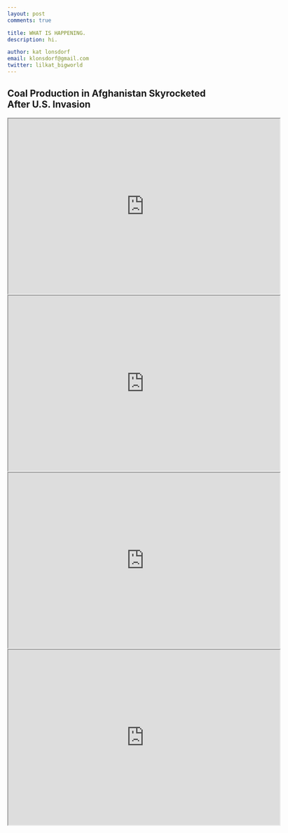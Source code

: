 ```yaml
---
layout: post
comments: true

title: WHAT IS HAPPENING.
description: hi.

author: kat lonsdorf
email: klonsdorf@gmail.com
twitter: lilkat_bigworld
---
```


## Coal Production in Afghanistan Skyrocketed After U.S. Invasion


<iframe width="620" height="400" src="https://docs.google.com/spreadsheets/d/18ugbv9dVpJvHNF_aAAmcsrqmDZnVhL2jAPWuWmQs8xI/pubchart?oid=623361769&amp;format=image"></iframe>

<iframe width="620" height="400" src="https://docs.google.com/spreadsheets/d/18ugbv9dVpJvHNF_aAAmcsrqmDZnVhL2jAPWuWmQs8xI/pubchart?oid=1746423817&amp;format=image"></iframe>

<iframe width="620" height="400" src="https://docs.google.com/spreadsheets/d/18ugbv9dVpJvHNF_aAAmcsrqmDZnVhL2jAPWuWmQs8xI/pubchart?oid=6770830&amp;format=image"></iframe>

<iframe width="620" height="400" src="https://docs.google.com/spreadsheets/d/18ugbv9dVpJvHNF_aAAmcsrqmDZnVhL2jAPWuWmQs8xI/pubchart?oid=492114279&amp;format=image"></iframe>
